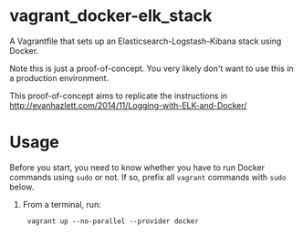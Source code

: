 # vagrant_docker-elk_stack

A Vagrantfile that sets up an Elasticsearch-Logstash-Kibana stack using Docker.

Note this is just a proof-of-concept. You very likely don't want to use this in a production environment.

This proof-of-concept aims to replicate the instructions in http://evanhazlett.com/2014/11/Logging-with-ELK-and-Docker/

# Usage

Before you start, you need to know whether you have to run Docker commands using `sudo` or not. If so, prefix all `vagrant` commands with `sudo` below.

1. From a terminal, run:

        vagrant up --no-parallel --provider docker

